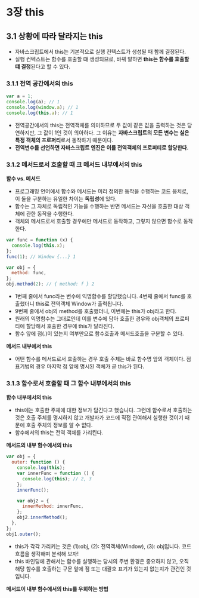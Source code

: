 # 3장 this

## 3.1 상황에 따라 달라지는 this

- 자바스크립트에서 this는 기본적으로 실행 컨텍스트가 생성될 때 함께 결정된다.
- 실행 컨텍스트는 함수를 호출할 떄 생성되므로, 바꿔 말하면 **this는 함수를 호출할 떄 결정**된다고 할 수 있다.

### 3.1.1 전역 공간에서의 this

```jsx
var a = 1;
console.log(a); // 1
console.log(window.a); // 1
console.log(this.a); // 1
```

- 전역공간에서의 this는 전역객체를 의미하므로 두 값이 같은 값을 출력하는 것은 당연하지만, 그 값이 1인 것이 의아하다. 그 이유는 **자바스크립트의 모든 변수는 실은 특정 객체의 프로퍼티**로서 동작하기 때문이다.
- **전역변수를 선언하면 자바스크립트 엔진은 이를 전역객체의 프로퍼티로 할당한다.**

### 3.1.2 메서드로서 호출할 떄 크 메서드 내부에서의 this

**함수 vs. 메서드**

- 프로그래밍 언어에서 함수와 메서드는 미리 정의한 동작을 수행하는 코드 뭉치로, 이 둘을 구분하는 유일한 차이는 **독립성**에 있다.
- 함수는 그 자체로 독립적인 기능을 수행하는 반면 메서드는 자신을 호출한 대상 객체에 관한 동작을 수행한다.
- 객체의 메서드로서 호출할 경우에만 메서드로 동작하고, 그렇지 않으면 함수로 동작한다.

```jsx
var func = function (x) {
  console.log(this.x);
};
func(1); // Windew {...} 1

var obj = {
  method: func,
};
obj.method(2); // { method: f } 2
```

- 1번째 줄에서 func라는 변수에 익명함수를 할당했습니다. 4번째 줄에서 func를 호출했더니 this로 전역객체 Window가 출력됩니다.
- 9번째 줄에서 obj의 method를 호출했더니, 이번에는 this가 obj라고 한다.
- 원래의 익명함수는 그대로인데 이를 변수에 담아 호출한 경우와 obj객체의 프로퍼티에 할당해서 호출한 경우에 this가 달라진다.
- 함수 앞에 점(.)이 있는지 여부만으로 함수호출과 메서드호출을 구분할 수 있다.

**메서드 내부에서 this**

- 어떤 함수를 메서드로서 호출하는 경우 호출 주체는 바로 함수명 앞의 객체이다. 점 표기법의 경우 마지막 점 앞에 명시된 객체가 곧 this가 된다.

### 3.1.3 함수로서 호출할 때 그 함수 내부에서의 this

**함수 내부에서의 this**

- this에는 호출한 주체에 대한 정보가 담긴다고 했습니다. 그런데 함수로서 호출하는 것은 호출 주체를 명시하지 않고 개발자가 코드에 직접 관여해서 실행한 것이기 때문에 호출 주체의 정보를 알 수 없다.
- 함수에서의 this는 전역 객체를 가리킨다.

**메서드의 내부 함수에서의 this**

```jsx
var obj = {
  outer: function () {
    console.log(this);
    var innerFunc = function () {
      console.log(this); // 2, 3
    };
    innerFunc();

    var obj2 = {
      innerMethod: innerFunc,
    };
    obj2.innerMethod();
  },
};
obj1.outer();
```

- this가 각각 가리키는 것은 (1):obj, (2): 전역객체(Window), (3): obj입니다. 코드 흐름을 생각해며 분석해 보자!
- this 바인딩에 관해서는 함수를 실행하는 당시의 주변 환경은 중요하지 않고, 오직 해당 함수를 호출하는 구문 앞에 점 또는 대괄호 표기가 있는지 없는지가 관건인 것입니다.

**메서드이 내부 함수에서의 this를 우회하는 방법**
